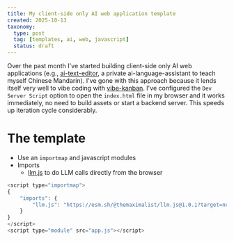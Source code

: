```yaml
---
title: My client-side only AI web application template
created: 2025-10-13
taxonomy:
  type: post
  tag: [templates, ai, web, javascript]
  status: draft
---
```


Over the past month I've started building client-side only AI web applications (e.g., [ai-text-editor](https://github.com/TomzxCode/ai-text-editor), a private ai-language-assistant to teach myself Chinese Mandarin).
I've gone with this approach because it lends itself very well to vibe coding with [vibe-kanban](https://www.vibekanban.com/).
I've configured the `Dev Server Script` option to open the `index.html` file in my browser and it works immediately, no need to build assets or start a backend server.
This speeds up iteration cycle considerably.

# The template

* Use an `importmap` and javascript modules
* Imports
	* [llm.js](https://github.com/themaximalist/llm.js) to do LLM calls directly from the browser

```javascript
<script type="importmap">
{
    "imports": {
        "llm.js": "https://esm.sh/@themaximalist/llm.js@1.0.1?target=node",
    }
}
</script>
<script type="module" src="app.js"></script>
```

